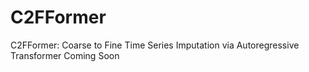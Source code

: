 # C2FFormer
C2FFormer: Coarse to Fine Time Series Imputation via Autoregressive Transformer
Coming Soon

